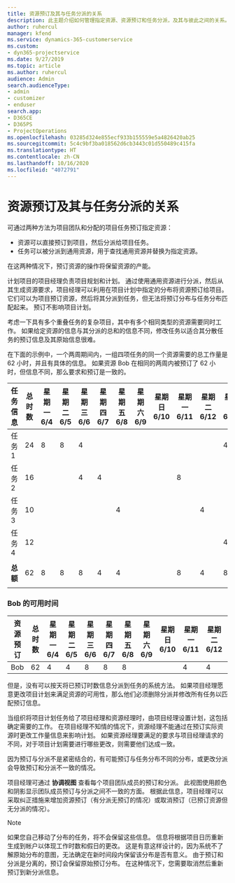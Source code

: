 ```yaml
---
title: 资源预订及其与任务分派的关系
description: 此主题介绍如何管理指定资源、资源预订和任务分派，及其与彼此之间的关系。
author: ruhercul
manager: kfend
ms.service: dynamics-365-customerservice
ms.custom:
- dyn365-projectservice
ms.date: 9/27/2019
ms.topic: article
ms.author: ruhercul
audience: Admin
search.audienceType:
- admin
- customizer
- enduser
search.app:
- D365CE
- D365PS
- ProjectOperations
ms.openlocfilehash: 03285d324e855ecf933b155559e5a4826420ab25
ms.sourcegitcommit: 5c4c9bf3ba018562d6cb3443c01d550489c415fa
ms.translationtype: HT
ms.contentlocale: zh-CN
ms.lasthandoff: 10/16/2020
ms.locfileid: "4072791"
---
```

# <a name="resource-bookings-and-how-they-relate-to-task-assignments"></a>资源预订及其与任务分派的关系


可通过两种方法为项目团队和分配的项目任务预订指定资源：

- 资源可以直接预订到项目，然后分派给项目任务。
- 任务可以被分派到通用资源，用于查找通用资源并替换为指定资源。 

在这两种情况下，预订资源的操作将保留资源的产能。

计划项目的项目经理负责项目规划和计划。 通过使用通用资源进行分派，然后从其生成资源要求，项目经理可以利用在项目计划中指定的分布将资源预订给项目。 它们可以为项目预订资源，然后将其分派到任务，但无法将预订分布与任务分布匹配起来。 预订不影响项目计划。

考虑一下具有多个重叠任务的复杂项目，其中有多个相同类型的资源需要同时工作。 如果给定资源的信息与其分派的总和的信息不同，修改任务以适合其分散任务的预订信息及其原始信息很难。

在下面的示例中，一个两周期间内，一组四项任务的同一个资源需要的总工作量是 62 小时，并且有具体的信息。 如果资源 Bob 在相同的两周内被预订了 62 小时，但信息不同，那么要求和预订是一致的。

| **任务信息**    | **总时数** | 星期一 6/4 | 星期二 6/5 | 星期三 6/6 | 星期四 6/7 | 星期五 6/8 | 星期六 6/9 | 星期日 6/10 | 星期一 6/11 | 星期二 6/12 | 星期三 6/13 | 星期四 6/14 | 星期五 6/15 |
|----------------------|-----------------|--------|--------|--------|--------|--------|--------|---------|---------|---------|---------|---------|---------|
| 任务 1               | 24              | 8      | 8      | 4      |        |        |        |         |         |         | 4       |         |         |
| 任务 2               | 16              |        |        | 4      | 4      |        |        |         | 8       |         |         |         |         |
| 任务 3               | 10              |        |        |        |        | 4      |        |         |         | 4       |         | 2       |         |
| 任务 4               | 12              |        |        |        |        |        |        |         |         |         | 4       |         | 8       |
|                      |                 |        |        |        |        |        |        |         |         |         |         |         |         |
| **总额**           | 62              | 8      | 8      | 8      | 4      | 4      |        |         | 8       | 4       | 8       | 2       | 8       |
|                      |                 |        |        |        |        |        |        |         |         |         |         |

### <a name="bobs-availability"></a>Bob 的可用时间
| **资源预订** | **总时数** | 星期一 6/4 | 星期二 6/5 | 星期三 6/6 | 星期四 6/7 | 星期五 6/8 | 星期六 6/9 | 星期日 6/10 | 星期一 6/11 | 星期二 6/12 | 星期三 6/13 | 星期四 6/14 | 星期五 6/15 |
|------------------------|-----------------|--------|--------|--------|--------|--------|--------|---------|---------|---------|---------|---------|---------|
| Bob                    | 62              | 4      | 4      | 8      | 8      | 8      |        |         | 4       | 4       | 8       | 8       | 6       |

但是，没有可以按天将已预订时数信息分派到任务的系统方法。 如果项目经理愿意更改项目计划来满足资源的可用性，那么他们必须删除分派并修改所有任务以匹配预订信息。

当组织将项目计划任务给了项目经理和资源经理时，由项目经理设置计划，这包括确定需要的工作。 在项目经理不知情的情况下，资源经理不能通过在预订实际资源时更改工作量信息来影响计划。 如果资源经理要满足的要求与项目经理请求的不同，对于项目计划需要进行哪些更改，则需要他们达成一致。

因为预订与分派不是紧密结合的，有可能预订与任务分布不同的分布，或更改分派会导致预订和分派不一致的情况。

项目经理可通过 **协调视图** 查看每个项目团队成员的预订和分派。 此视图使用颜色和阴影显示团队成员预订与分派之间不一致的方面。 根据此信息，项目经理可以采取纠正措施来增加资源预订（有分派无预订的情况）或取消预订（已预订资源但无分派的情况）。

> [!NOTE]
> 如果您自己移动了分布的任务，将不会保留这些信息。 信息将根据项目日历重新生成到帐户以体现工作时数和假日的更改。 这是有意这样设计的，因为系统不了解原始分布的意图，无法确定在新时间段内保留该分布是否有意义。 由于预订和分派是分离的，预订会保留原始预订分布。 在这种情况下，您需要取消然后重新预订到新分派信息。


